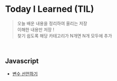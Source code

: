 # Today I Learned (TIL)
> 오늘 배운 내용을 정리하여 올리는 저장  
> 이해한 내용만 저장 !  
> 찾기 쉽도록 해당 카테고리가 N개면 N개 모두에 추가

<br>

## Javascript

- [변수 선언하기](https://velog.io/@yuuuye/2019-09-18-0109-%EC%9E%91%EC%84%B1%EB%90%A8)
